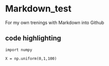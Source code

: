# Markdown_test
For my own trenings with Markdown into Github

## code highlighting

```
import numpy

X = np.uniform(0,1,100)
```
